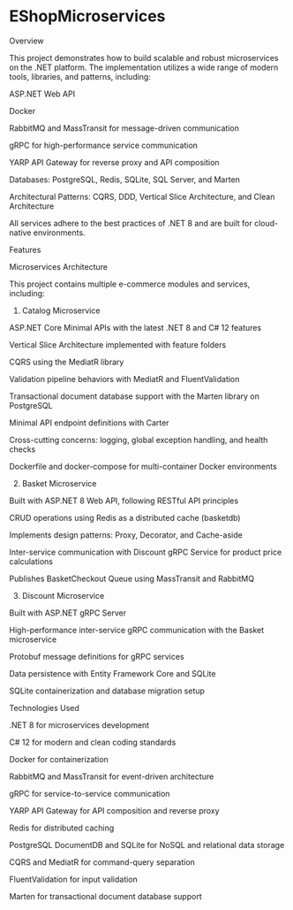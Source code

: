 # EShopMicroservices

Overview

This project demonstrates how to build scalable and robust microservices on the .NET platform. The implementation utilizes a wide range of modern tools, libraries, and patterns, including:

ASP.NET Web API

Docker

RabbitMQ and MassTransit for message-driven communication

gRPC for high-performance service communication

YARP API Gateway for reverse proxy and API composition

Databases: PostgreSQL, Redis, SQLite, SQL Server, and Marten

Architectural Patterns: CQRS, DDD, Vertical Slice Architecture, and Clean Architecture

All services adhere to the best practices of .NET 8 and are built for cloud-native environments.

Features

Microservices Architecture

This project contains multiple e-commerce modules and services, including:

1. Catalog Microservice

ASP.NET Core Minimal APIs with the latest .NET 8 and C# 12 features

Vertical Slice Architecture implemented with feature folders

CQRS using the MediatR library

Validation pipeline behaviors with MediatR and FluentValidation

Transactional document database support with the Marten library on PostgreSQL

Minimal API endpoint definitions with Carter

Cross-cutting concerns: logging, global exception handling, and health checks

Dockerfile and docker-compose for multi-container Docker environments

2. Basket Microservice

Built with ASP.NET 8 Web API, following RESTful API principles

CRUD operations using Redis as a distributed cache (basketdb)

Implements design patterns: Proxy, Decorator, and Cache-aside

Inter-service communication with Discount gRPC Service for product price calculations

Publishes BasketCheckout Queue using MassTransit and RabbitMQ

3. Discount Microservice

Built with ASP.NET gRPC Server

High-performance inter-service gRPC communication with the Basket microservice

Protobuf message definitions for gRPC services

Data persistence with Entity Framework Core and SQLite

SQLite containerization and database migration setup

Technologies Used

.NET 8 for microservices development

C# 12 for modern and clean coding standards

Docker for containerization

RabbitMQ and MassTransit for event-driven architecture

gRPC for service-to-service communication

YARP API Gateway for API composition and reverse proxy

Redis for distributed caching

PostgreSQL DocumentDB and SQLite for NoSQL and relational data storage

CQRS and MediatR for command-query separation

FluentValidation for input validation

Marten for transactional document database support
